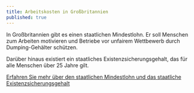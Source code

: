 ```yaml
---
title: Arbeitskosten in Großbritannien
published: true
---
```


In Großbritannien gibt es einen staatlichen Mindestlohn. Er soll Menschen zum Arbeiten motivieren und Betriebe vor unfairem Wettbewerb durch Dumping-Gehälter schützen.

Darüber hinaus existiert ein staatliches Existenzsicherungsgehalt, das für alle Menschen über 25 Jahre gilt.

[Erfahren Sie mehr über den staatlichen Mindestlohn und das staatliche Existenzsicherungsgehalt](https://www.gov.uk/national-minimum-wage/who-gets-the-minimum-wage)
